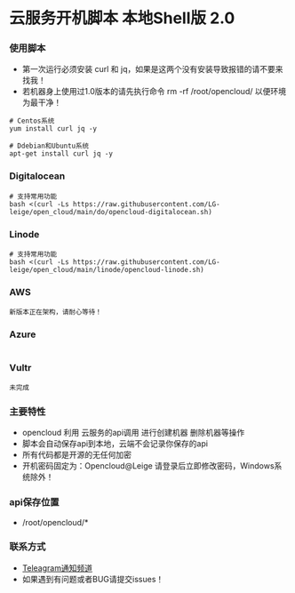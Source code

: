 # 云服务开机脚本 本地Shell版 2.0

### 使用脚本

- 第一次运行必须安装 curl 和 jq，如果是这两个没有安装导致报错的请不要来找我！
- 若机器身上使用过1.0版本的请先执行命令 rm -rf /root/opencloud/ 以便环境为最干净！
```
# Centos系统
yum install curl jq -y
 
# Ddebian和Ubuntu系统
apt-get install curl jq -y
```

### Digitalocean 
```
# 支持常用功能
bash <(curl -Ls https://raw.githubusercontent.com/LG-leige/open_cloud/main/do/opencloud-digitalocean.sh)
```

### Linode
```
# 支持常用功能
bash <(curl -Ls https://raw.githubusercontent.com/LG-leige/open_cloud/main/linode/opencloud-linode.sh)
```

### AWS
```
新版本正在架构，请耐心等待！
```

### Azure
```新版本正在架构，请耐心等待！
 ```

### Vultr
```
未完成
```

### 主要特性
- opencloud 利用 云服务的api调用 进行创建机器 删除机器等操作
- 脚本会自动保存api到本地，云端不会记录你保存的api
- 所有代码都是开源的无任何加密
- 开机密码固定为：Opencloud@Leige 请登录后立即修改密码，Windows系统除外！

### api保存位置
- /root/opencloud/*

### 联系方式
- [Teleagram通知频道](https://t.me/openccloud "@openccloud")
- 如果遇到有问题或者BUG请提交issues！
